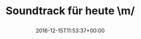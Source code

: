 ---
retweeted: false
source: <a href="https://about.twitter.com/products/tweetdeck" rel="nofollow">TweetDeck</a>
entities:
  user_mentions: []
  urls: []
  symbols: []
  media:
  - expanded_url: https://twitter.com/bascht/status/809365796627607554/photo/1
    indices:
    - '25'
    - '48'
    url: https://t.co/id8IN6zOzN
    media_url: http://pbs.twimg.com/media/Cztx4P4WIAAd7tX.jpg
    id_str: '809365769192611840'
    id: '809365769192611840'
    media_url_https: https://pbs.twimg.com/media/Cztx4P4WIAAd7tX.jpg
    sizes:
      medium:
        w: '435'
        h: '476'
        resize: fit
      large:
        w: '435'
        h: '476'
        resize: fit
      thumb:
        w: '150'
        h: '150'
        resize: crop
      small:
        w: '435'
        h: '476'
        resize: fit
    type: photo
    display_url: pic.twitter.com/id8IN6zOzN
  hashtags: []
display_text_range:
- '0'
- '48'
favorite_count: '0'
id_str: '809365796627607554'
truncated: false
retweet_count: '0'
id: '809365796627607554'
possibly_sensitive: false
created_at: Thu Dec 15 11:53:37 +0000 2016
favorited: false
full_text: Soundtrack für heute \m/
lang: de
extended_entities:
  media:
  - expanded_url: https://twitter.com/bascht/status/809365796627607554/photo/1
    indices:
    - '25'
    - '48'
    url: https://t.co/id8IN6zOzN
    media_url: http://pbs.twimg.com/media/Cztx4P4WIAAd7tX.jpg
    id_str: '809365769192611840'
    id: '809365769192611840'
    media_url_https: https://pbs.twimg.com/media/Cztx4P4WIAAd7tX.jpg
    sizes:
      medium:
        w: '435'
        h: '476'
        resize: fit
      large:
        w: '435'
        h: '476'
        resize: fit
      thumb:
        w: '150'
        h: '150'
        resize: crop
      small:
        w: '435'
        h: '476'
        resize: fit
    type: photo
    display_url: pic.twitter.com/id8IN6zOzN
tags:
- pesos/twitter
date: '2016-12-15T11:53:37+00:00'
src: https://twitter.com/bascht/status/809365796627607554
original_url: https://twitter.com/bascht/status/809365796627607554
type: twitter_tweet
media_url: https://img.bascht.com/twitter/pbs.twimg.com/media/Cztx4P4WIAAd7tX.jpg
text: Soundtrack für heute \m/
title: 'Soundtrack für heute \m/

  '

---